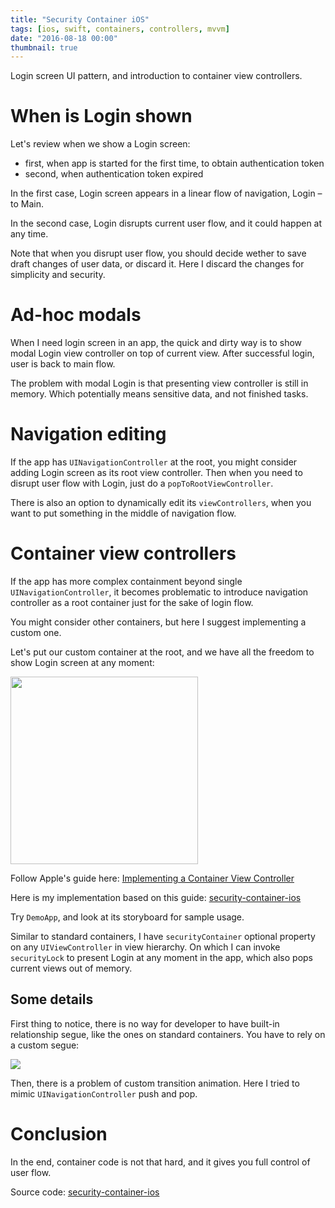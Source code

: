 ```yaml
---
title: "Security Container iOS"
tags: [ios, swift, containers, controllers, mvvm]
date: "2016-08-18 00:00"
thumbnail: true
---
```


Login screen UI pattern, and introduction to container view controllers.


# When is Login shown

Let's review when we show a Login screen:

* first, when app is started for the first time, to obtain authentication token
* second, when authentication token expired

In the first case, Login screen appears in a linear flow of navigation, Login – to Main.

In the second case, Login disrupts current user flow, and it could happen at any time.

Note that when you disrupt user flow, you should decide wether to save draft changes of user data, or discard it. Here I discard the changes for simplicity and security.


# Ad-hoc modals

When I need login screen in an app, the quick and dirty way is to show modal Login view controller on top of current view. After successful login, user is back to main flow.

The problem with modal Login is that presenting view controller is still in memory. Which potentially means sensitive data, and not finished tasks.


# Navigation editing

If the app has `UINavigationController` at the root, you might consider adding Login screen as its root view controller. Then when you need to disrupt user flow with Login, just do a `popToRootViewController`.

There is also an option to dynamically edit its `viewControllers`, when you want to put something in the middle of navigation flow.

# Container view controllers

If the app has more complex containment beyond single `UINavigationController`, it becomes problematic to introduce navigation controller as a root container just for the sake of login flow.

You might consider other containers, but here I suggest implementing a custom one.

Let's put our custom container at the root, and we have all the freedom to show Login screen at any moment:

<a href="{% include page_assets %}/diagram.png"><img src="{% include page_assets %}/diagram.png" width="300" /></a>

Follow Apple's guide here: [Implementing a Container View Controller][CONTAINERS]

Here is my implementation based on this guide: [security-container-ios][SECCON]

Try `DemoApp`, and look at its storyboard for sample usage.

Similar to standard containers, I have `securityContainer` optional property on any `UIViewController` in view hierarchy. On which I can invoke `securityLock` to present Login at any moment in the app, which also pops current views out of memory.

## Some details

First thing to notice, there is no way for developer to have built-in relationship segue, like the ones on standard containers. You have to rely on a custom segue:

<img src="{% include page_assets %}/segue-popup.png" />

Then, there is a problem of custom transition animation. Here I tried to mimic `UINavigationController` push and pop.


# Conclusion

In the end, container code is not that hard, and it gives you full control of user flow.

Source code: [security-container-ios][SECCON]


[CONTAINERS]: https://developer.apple.com/library/ios/featuredarticles/ViewControllerPGforiPhoneOS/ImplementingaContainerViewController.html
[SECCON]: https://github.com/paiv/security-container-ios
